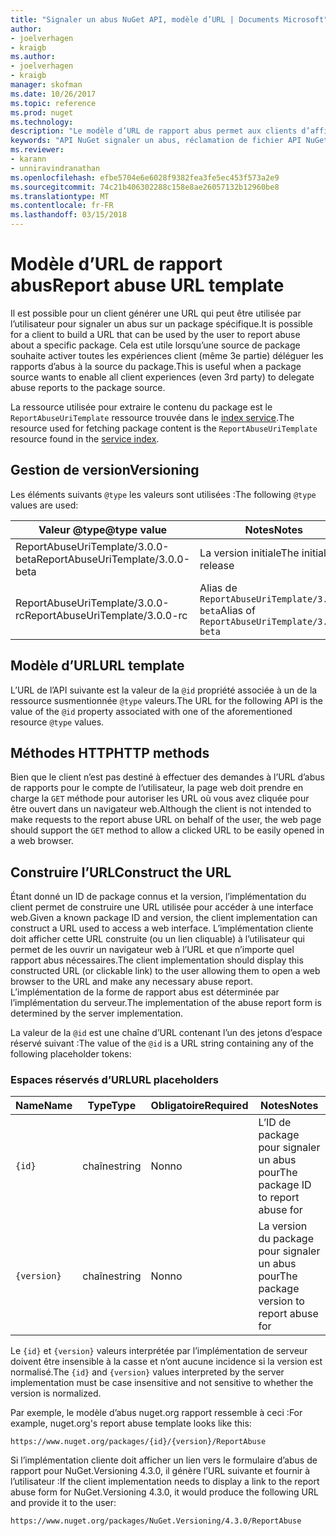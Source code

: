 ```yaml
---
title: "Signaler un abus NuGet API, modèle d’URL | Documents Microsoft"
author:
- joelverhagen
- kraigb
ms.author:
- joelverhagen
- kraigb
manager: skofman
ms.date: 10/26/2017
ms.topic: reference
ms.prod: nuget
ms.technology: 
description: "Le modèle d’URL de rapport abus permet aux clients d’afficher un lien Signaler un abus dans leur interface utilisateur."
keywords: "API NuGet signaler un abus, réclamation de fichier API NuGet, modèle d’URL nuget.org rapport"
ms.reviewer:
- karann
- unniravindranathan
ms.openlocfilehash: efbe5704e6e6028f9382fea3fe5ec453f573a2e9
ms.sourcegitcommit: 74c21b406302288c158e8ae26057132b12960be8
ms.translationtype: MT
ms.contentlocale: fr-FR
ms.lasthandoff: 03/15/2018
---
```

# <a name="report-abuse-url-template"></a><span data-ttu-id="09400-104">Modèle d’URL de rapport abus</span><span class="sxs-lookup"><span data-stu-id="09400-104">Report abuse URL template</span></span>

<span data-ttu-id="09400-105">Il est possible pour un client générer une URL qui peut être utilisée par l’utilisateur pour signaler un abus sur un package spécifique.</span><span class="sxs-lookup"><span data-stu-id="09400-105">It is possible for a client to build a URL that can be used by the user to report abuse about a specific package.</span></span> <span data-ttu-id="09400-106">Cela est utile lorsqu’une source de package souhaite activer toutes les expériences client (même 3e partie) déléguer les rapports d’abus à la source du package.</span><span class="sxs-lookup"><span data-stu-id="09400-106">This is useful when a package source wants to enable all client experiences (even 3rd party) to delegate abuse reports to the package source.</span></span>

<span data-ttu-id="09400-107">La ressource utilisée pour extraire le contenu du package est le `ReportAbuseUriTemplate` ressource trouvée dans le [index service](service-index.md).</span><span class="sxs-lookup"><span data-stu-id="09400-107">The resource used for fetching package content is the `ReportAbuseUriTemplate` resource found in the [service index](service-index.md).</span></span>

## <a name="versioning"></a><span data-ttu-id="09400-108">Gestion de version</span><span class="sxs-lookup"><span data-stu-id="09400-108">Versioning</span></span>

<span data-ttu-id="09400-109">Les éléments suivants `@type` les valeurs sont utilisées :</span><span class="sxs-lookup"><span data-stu-id="09400-109">The following `@type` values are used:</span></span>

<span data-ttu-id="09400-110">Valeur @type</span><span class="sxs-lookup"><span data-stu-id="09400-110">@type value</span></span>                       | <span data-ttu-id="09400-111">Notes</span><span class="sxs-lookup"><span data-stu-id="09400-111">Notes</span></span>
--------------------------------- | -----
<span data-ttu-id="09400-112">ReportAbuseUriTemplate/3.0.0-beta</span><span class="sxs-lookup"><span data-stu-id="09400-112">ReportAbuseUriTemplate/3.0.0-beta</span></span> | <span data-ttu-id="09400-113">La version initiale</span><span class="sxs-lookup"><span data-stu-id="09400-113">The initial release</span></span>
<span data-ttu-id="09400-114">ReportAbuseUriTemplate/3.0.0-rc</span><span class="sxs-lookup"><span data-stu-id="09400-114">ReportAbuseUriTemplate/3.0.0-rc</span></span>   | <span data-ttu-id="09400-115">Alias de `ReportAbuseUriTemplate/3.0.0-beta`</span><span class="sxs-lookup"><span data-stu-id="09400-115">Alias of `ReportAbuseUriTemplate/3.0.0-beta`</span></span>

## <a name="url-template"></a><span data-ttu-id="09400-116">Modèle d’URL</span><span class="sxs-lookup"><span data-stu-id="09400-116">URL template</span></span>

<span data-ttu-id="09400-117">L’URL de l’API suivante est la valeur de la `@id` propriété associée à un de la ressource susmentionnée `@type` valeurs.</span><span class="sxs-lookup"><span data-stu-id="09400-117">The URL for the following API is the value of the `@id` property associated with one of the aforementioned resource `@type` values.</span></span>

## <a name="http-methods"></a><span data-ttu-id="09400-118">Méthodes HTTP</span><span class="sxs-lookup"><span data-stu-id="09400-118">HTTP methods</span></span>

<span data-ttu-id="09400-119">Bien que le client n’est pas destiné à effectuer des demandes à l’URL d’abus de rapports pour le compte de l’utilisateur, la page web doit prendre en charge la `GET` méthode pour autoriser les URL où vous avez cliquée pour être ouvert dans un navigateur web.</span><span class="sxs-lookup"><span data-stu-id="09400-119">Although the client is not intended to make requests to the report abuse URL on behalf of the user, the web page should support the `GET` method to allow a clicked URL to be easily opened in a web browser.</span></span>

## <a name="construct-the-url"></a><span data-ttu-id="09400-120">Construire l’URL</span><span class="sxs-lookup"><span data-stu-id="09400-120">Construct the URL</span></span>

<span data-ttu-id="09400-121">Étant donné un ID de package connus et la version, l’implémentation du client permet de construire une URL utilisée pour accéder à une interface web.</span><span class="sxs-lookup"><span data-stu-id="09400-121">Given a known package ID and version, the client implementation can construct a URL used to access a web interface.</span></span> <span data-ttu-id="09400-122">L’implémentation cliente doit afficher cette URL construite (ou un lien cliquable) à l’utilisateur qui permet de les ouvrir un navigateur web à l’URL et que n’importe quel rapport abus nécessaires.</span><span class="sxs-lookup"><span data-stu-id="09400-122">The client implementation should display this constructed URL (or clickable link) to the user allowing them to open a web browser to the URL and make any necessary abuse report.</span></span> <span data-ttu-id="09400-123">L’implémentation de la forme de rapport abus est déterminée par l’implémentation du serveur.</span><span class="sxs-lookup"><span data-stu-id="09400-123">The implementation of the abuse report form is determined by the server implementation.</span></span>

<span data-ttu-id="09400-124">La valeur de la `@id` est une chaîne d’URL contenant l’un des jetons d’espace réservé suivant :</span><span class="sxs-lookup"><span data-stu-id="09400-124">The value of the `@id` is a URL string containing any of the following placeholder tokens:</span></span>

### <a name="url-placeholders"></a><span data-ttu-id="09400-125">Espaces réservés d’URL</span><span class="sxs-lookup"><span data-stu-id="09400-125">URL placeholders</span></span>

<span data-ttu-id="09400-126">Name</span><span class="sxs-lookup"><span data-stu-id="09400-126">Name</span></span>        | <span data-ttu-id="09400-127">Type</span><span class="sxs-lookup"><span data-stu-id="09400-127">Type</span></span>    | <span data-ttu-id="09400-128">Obligatoire</span><span class="sxs-lookup"><span data-stu-id="09400-128">Required</span></span> | <span data-ttu-id="09400-129">Notes</span><span class="sxs-lookup"><span data-stu-id="09400-129">Notes</span></span>
----------- | ------- | -------- | -----
`{id}`      | <span data-ttu-id="09400-130">chaîne</span><span class="sxs-lookup"><span data-stu-id="09400-130">string</span></span>  | <span data-ttu-id="09400-131">Non</span><span class="sxs-lookup"><span data-stu-id="09400-131">no</span></span>       | <span data-ttu-id="09400-132">L’ID de package pour signaler un abus pour</span><span class="sxs-lookup"><span data-stu-id="09400-132">The package ID to report abuse for</span></span>
`{version}` | <span data-ttu-id="09400-133">chaîne</span><span class="sxs-lookup"><span data-stu-id="09400-133">string</span></span>  | <span data-ttu-id="09400-134">Non</span><span class="sxs-lookup"><span data-stu-id="09400-134">no</span></span>       | <span data-ttu-id="09400-135">La version du package pour signaler un abus pour</span><span class="sxs-lookup"><span data-stu-id="09400-135">The package version to report abuse for</span></span>

<span data-ttu-id="09400-136">Le `{id}` et `{version}` valeurs interprétée par l’implémentation de serveur doivent être insensible à la casse et n’ont aucune incidence si la version est normalisé.</span><span class="sxs-lookup"><span data-stu-id="09400-136">The `{id}` and `{version}` values interpreted by the server implementation must be case insensitive and not sensitive to whether the version is normalized.</span></span>

<span data-ttu-id="09400-137">Par exemple, le modèle d’abus nuget.org rapport ressemble à ceci :</span><span class="sxs-lookup"><span data-stu-id="09400-137">For example, nuget.org's report abuse template looks like this:</span></span>

    https://www.nuget.org/packages/{id}/{version}/ReportAbuse

<span data-ttu-id="09400-138">Si l’implémentation cliente doit afficher un lien vers le formulaire d’abus de rapport pour NuGet.Versioning 4.3.0, il génère l’URL suivante et fournir à l’utilisateur :</span><span class="sxs-lookup"><span data-stu-id="09400-138">If the client implementation needs to display a link to the report abuse form for NuGet.Versioning 4.3.0, it would produce the following URL and provide it to the user:</span></span>

    https://www.nuget.org/packages/NuGet.Versioning/4.3.0/ReportAbuse
